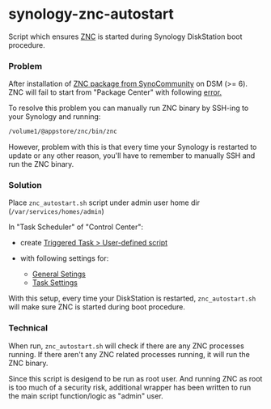 # synology-znc-autostart
Script which ensures [ZNC](http://wiki.znc.in/ZNC) is started during Synology DiskStation boot procedure.

### Problem

After installation of [ZNC package from SynoCommunity](https://synocommunity.com/package/znc) on DSM (>= 6). ZNC will fail to start from "Package Center" with following [error.](https://hodzic.org/img/znc/znc%20package%20center%20start%20fail.png)

To resolve this problem you can manually run ZNC binary by SSH-ing to your Synology and running:

```bash
/volume1/@appstore/znc/bin/znc
```
However, problem with this is that every time your Synology is restarted to update or any other reason, you'll have to remember to manually SSH and run the ZNC binary. 

### Solution

Place ```znc_autostart.sh``` script under admin user home dir (```/var/services/homes/admin```)

In "Task Scheduler" of "Control Center":

* create [Triggered Task > User-defined script](https://hodzic.org/img/znc/create%20triggered%20task.png)

* with following settings for:
	* [General Setings](https://hodzic.org/img/znc/general%20settings.png)
	* [Task Settings](https://hodzic.org/img/znc/task%20settings.png)

With this setup, every time your DiskStation is restarted, ```znc_autostart.sh``` will make sure ZNC is started during boot procedure.

### Technical

When run, ```znc_autostart.sh``` will check if there are any ZNC processes running. If there aren't any ZNC related processes running, it will run the ZNC binary. 

Since this script is desigend to be run as root user. And running ZNC as root is too much of a security risk, additional wrapper has been written to run the main script function/logic as "admin" user.  
